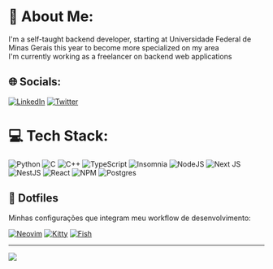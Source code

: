 # 💫 About Me:
I'm a self-taught backend developer, starting at Universidade Federal de Minas Gerais this year to become more specialized on my area<br>
I'm currently working as a freelancer on backend web applications<br>

## 🌐 Socials:
[![LinkedIn](https://img.shields.io/badge/LinkedIn-%230077B5.svg?logo=linkedin&logoColor=white)](https://linkedin.com/in/linkedin.com/in/thiago-felipe-alves-do-carmo-6174b5215) [![Twitter](https://img.shields.io/badge/Twitter-%231DA1F2.svg?logo=Twitter&logoColor=white)](https://x.com/thiagofealves)

# 💻 Tech Stack:
![Python](https://img.shields.io/badge/python-3670A0?style=for-the-badge&logo=python&logoColor=ffdd54) ![C](https://img.shields.io/badge/C-00599C?style=for-the-badge&logo=c&logoColor=white) 
![C++](https://img.shields.io/badge/C%2B%2B-00599C?style=for-the-badge&logo=c%2B%2B&logoColor=white) ![TypeScript](https://img.shields.io/badge/typescript-%23007ACC.svg?style=for-the-badge&logo=typescript&logoColor=white) ![Insomnia](https://img.shields.io/badge/Insomnia-black?style=for-the-badge&logo=insomnia&logoColor=5849BE) ![NodeJS](https://img.shields.io/badge/node.js-6DA55F?style=for-the-badge&logo=node.js&logoColor=white) ![Next JS](https://img.shields.io/badge/Next-black?style=for-the-badge&logo=next.js&logoColor=white) ![NestJS](https://img.shields.io/badge/nestjs-%23E0234E.svg?style=for-the-badge&logo=nestjs&logoColor=white) ![React](https://img.shields.io/badge/react-%2320232a.svg?style=for-the-badge&logo=react&logoColor=%2361DAFB) ![NPM](https://img.shields.io/badge/NPM-%23CB3837.svg?style=for-the-badge&logo=npm&logoColor=white) ![Postgres](https://img.shields.io/badge/postgres-%23316192.svg?style=for-the-badge&logo=postgresql&logoColor=white)

## 🔧 Dotfiles

Minhas configurações que integram meu workflow de desenvolvimento:

[![Neovim](https://img.shields.io/badge/Neovim-%2357A143.svg?style=for-the-badge&logo=neovim&logoColor=white)](https://github.com/thiago-fealves/nvimconfig)
[![Kitty](https://img.shields.io/badge/Kitty-%23121011.svg?style=for-the-badge&logo=gnu-bash&logoColor=white)](https://github.com/thiago-fealves/kittyconfig)
[![Fish](https://img.shields.io/badge/🐟%20Fish-%233776AB.svg?style=for-the-badge)](https://github.com/thiago-fealves/fishconfig)

---
[![](https://visitcount.itsvg.in/api?id=thiago-fealves&icon=8&color=0)](https://visitcount.itsvg.in)



